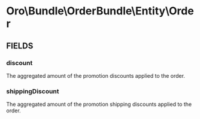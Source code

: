 # Oro\Bundle\OrderBundle\Entity\Order

## FIELDS

### discount

The aggregated amount of the promotion discounts applied to the order.

### shippingDiscount

The aggregated amount of the promotion shipping discounts applied to the order.
